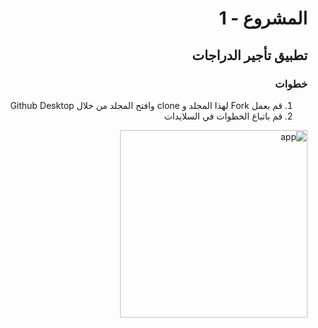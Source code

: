 
<div dir="rtl">

#  المشروع - 1
## تطبيق تأجير الدراجات
### خطوات 
1. قم بعمل Fork لهذا المجلد و clone وافتح المجلد من خلال Github Desktop 
2. قم باتباع  الخطوات في السلايدات
 
<img width="300" src="https://github.com/kuwaitcodes/swiftui-miniproject-1/blob/main/miniproject1.gif" alt="app"/>






</div>


</div>
